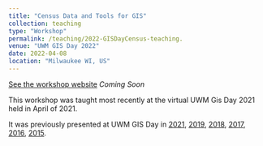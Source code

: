 ```yaml
---
title: "Census Data and Tools for GIS"
collection: teaching
type: "Workshop"
permalink: /teaching/2022-GISDayCensus-teaching.
venue: "UWM GIS Day 2022"
date: 2022-04-08
location: "Milwaukee WI, US"
---
```

[See the workshop website]() *Coming Soon*

This workshop was taught most recently at the virtual UWM Gis Day 2021 held in April of 2021.

It was previously presented at UWM GIS Day in [2021](/teaching/2021-GISDayCensus-teaching), [2019](/teaching/2019-GISDayCensus-teaching), [2018](/teaching/2018-GISDayCensus-teaching), [2017](/teaching/2017-GISDayCensus-teaching), [2016](/teaching/2016-GISDayCensus-teaching), [2015](/teaching/2015-GISDayCensus-teaching).